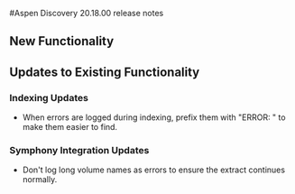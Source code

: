 #Aspen Discovery 20.18.00 release notes
## New Functionality

## Updates to Existing Functionality
### Indexing Updates
- When errors are logged during indexing, prefix them with "ERROR: " to make them easier to find. 

### Symphony Integration Updates
- Don't log long volume names as errors to ensure the extract continues normally. 